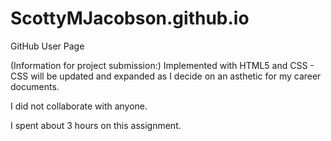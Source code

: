 ScottyMJacobson.github.io
=========================

GitHub User Page


(Information for project submission:)
Implemented with HTML5 and CSS - CSS will be updated and expanded as I 
decide on an asthetic for my career documents.

I did not collaborate with anyone.

I spent about 3 hours on this assignment.
